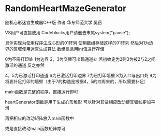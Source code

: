 # RandomHeartMazeGenerator
随机心形迷宫生成器C++版 作者 华东师范大学 吴岳

VS用户可直接使用
Codeblocks用户请删去末尾system("pause");

具体实现为使用程序生成心形的01阵列
使用数组存储这样的01阵列
然后对1为边界的区域使用迷宫生成算法
数组信息用int值进行存储

0为不需打印处 1为边界 2，3为交替可出现通道处  若初始定为2则3为被2与2之间激活的通道 反之亦然

4，5为已激活打印通道 6为已激活打印边界 7为已打印墙壁 8为入口与出口处 9为将要补足打印的墙壁（由于7的构造是根据4，5的四周来的，所以需要补足）

main函数是完整的程序，直接运行即可

heartGenerator函数是用于生成心形雏形
可以针对其做相应改动使其弧线更加平滑

再把相应的改动矩阵放入main函数中

或是直接改动main函数矩阵亦可